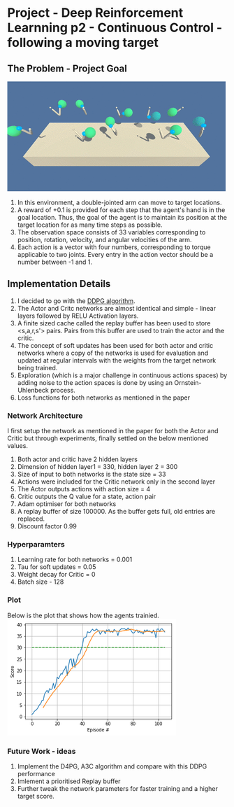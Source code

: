 # Project - Deep Reinforcement Learnning p2 - Continuous Control - following a moving target
## The Problem - Project Goal
![](images/reacher.gif)

1. In this environment, a double-jointed arm can move to target locations. 
2. A reward of +0.1 is provided for each step that the agent's hand is in the goal location. Thus, the goal of the agent is to maintain its position at the target location for as many time steps as possible.
3. The observation space consists of 33 variables corresponding to position, rotation, velocity, and angular velocities of the arm. 
4. Each action is a vector with four numbers, corresponding to torque applicable to two joints. Every entry in the action vector should be a number between -1 and 1.


## Implementation Details
1. I decided to go with the [DDPG algorithm](https://arxiv.org/pdf/1509.02971.pdf). 
2. The Actor and Critc networks are almost identical and simple -  linear layers followed by RELU Activation layers.
3. A finite sized cache called the replay buffer has been used to store <s,a,r,s'> pairs. Pairs from this buffer are used to train the actor and the critic.
4. The concept of soft updates has been used for both actor and critic networks where a copy of the networks is used for evaluation and updated at regular intervals with the weights from the target network being trained.
5. Exploration (which is a major challenge in continuous actions spaces) by adding noise to the action spaces is done by using an Ornstein-Uhlenbeck process.
6. Loss functions for both networks as mentioned in the paper

### Network Architecture
I first setup the network as mentioned in the paper for both the Actor and Critic but through experiments, finally settled on the below mentioned values.

1. Both actor and critic have 2 hidden layers
2. Dimension of hidden layer1 = 330, hidden layer 2 = 300
3. Size of input to both networks is the state size = 33
4. Actions were included for the Critic network only in the second layer
5. The Actor outputs actions with action size = 4 
6. Critic outputs the Q value for a state, action pair
7. Adam optimiser for both networks
8. A replay buffer of size 100000. As the buffer gets full, old entries are replaced.
9. Discount factor 0.99

### Hyperparamters
1. Learning rate for both networks = 0.001
2. Tau for soft updates = 0.05
3. Weight decay for Critic = 0
4. Batch size - 128

### Plot 
Below is the plot that shows how the agents trainied.
![](images/ddpg_plot.png)

### Future Work - ideas
1. Implement the D4PG, A3C algorithm and compare with this DDPG performance
2. Imlement a prioritised Replay buffer 
3. Further tweak the network parameters for faster training and a higher target score.
